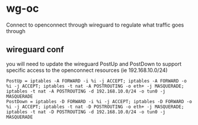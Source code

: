 # wg-oc
Connect to openconnect through wireguard to regulate what traffic goes through

## wireguard conf
you will need to update the wireguard PostUp and PostDown to support specific access to the openconnect resources (ie 192.168.10.0/24)
```
PostUp = iptables -A FORWARD -i %i -j ACCEPT; iptables -A FORWARD -o %i -j ACCEPT; iptables -t nat -A POSTROUTING -o eth+ -j MASQUERADE; iptables -t nat -A POSTROUTING -d 192.168.10.0/24 -o tun0 -j MASQUERADE
PostDown = iptables -D FORWARD -i %i -j ACCEPT; iptables -D FORWARD -o %i -j ACCEPT; iptables -t nat -D POSTROUTING -o eth+ -j MASQUERADE; iptables -t nat -D POSTROUTING -d 192.168.10.0/24 -o tun0 -j MASQUERADE
```
